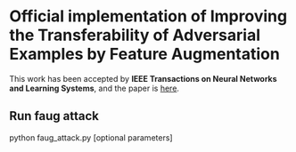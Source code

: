 # Official implementation of Improving the Transferability of Adversarial Examples by Feature Augmentation
This work has been accepted by **IEEE Transactions on Neural Networks and Learning Systems**, and the paper is [here](https://ieeexplore.ieee.org/abstract/document/10993300).

## Run faug attack

python faug_attack.py [optional parameters]
